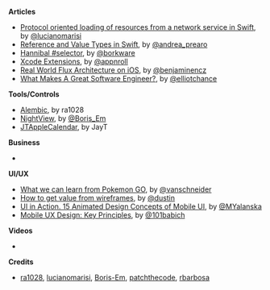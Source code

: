 
**Articles**

* [Protocol oriented loading of resources from a network service in Swift](http://www.marisibrothers.com/2016/07/protocol-oriented-loading-of-resources.html), by [@lucianomarisi](https://twitter.com/lucianomarisi)
* [Reference and Value Types in Swift](https://medium.com/capital-one-developers/reference-and-value-types-in-swift-de792db330b2), by [@andrea_prearo](https://twitter.com/andrea_prearo)
* [Hannibal #selector](https://www.bignerdranch.com/blog/hannibal-selector/), by [@borkware](https://twitter.com/borkware)
* [Xcode Extensions](https://medium.com/appnroll-publication/xcode-extensions-db289d8230b), by [@appnroll](https://twitter.com/appnroll)
* [Real World Flux Architecture on iOS](http://blog.benjamin-encz.de/post/real-world-flux-ios/), by [@benjaminencz](https://twitter.com/benjaminencz)
* [What Makes A Great Software Engineer?](https://elliot.land/what-makes-a-great-software-engineer), by [@elliotchance](https://twitter.com/elliotchance)


**Tools/Controls**

* [Alembic](https://github.com/ra1028/Alembic), by ra1028
* [NightView](https://github.com/Boris-Em/NightView), by [@Boris_Em](https://twitter.com/Boris_Em)
* [JTAppleCalendar](https://github.com/patchthecode/JTAppleCalendar), by JayT

**Business**

*

**UI/UX**

* [What we can learn from Pokemon GO](https://medium.com/desk-of-van-schneider/what-we-can-learn-from-pokemon-go-adf413fc2eb0), by [@vanschneider](https://twitter.com/vanschneider)
* [How to get value from wireframes](https://medium.com/@dustin/how-to-get-value-from-wireframes-f40c2cf27960), by [@dustin](https://twitter.com/dustin)
* [UI in Action. 15 Animated Design Concepts of Mobile UI](http://tubikstudio.com/ui-in-action-15-animated-design-concepts-of-mobile-ui/), by [@MYalanska](https://twitter.com/MYalanska)
* [Mobile UX Design: Key Principles](http://babich.biz/mobile-ux-design-key-principles-2/), by [@101babich](https://twitter.com/101babich)

**Videos**

*

**Credits**

* [ra1028](https://github.com/ra1028), [lucianomarisi](https://github.com/lucianomarisi), [Boris-Em](https://github.com/Boris-Em), [patchthecode](https://github.com/patchthecode), [rbarbosa](https://github.com/rbarbosa)
